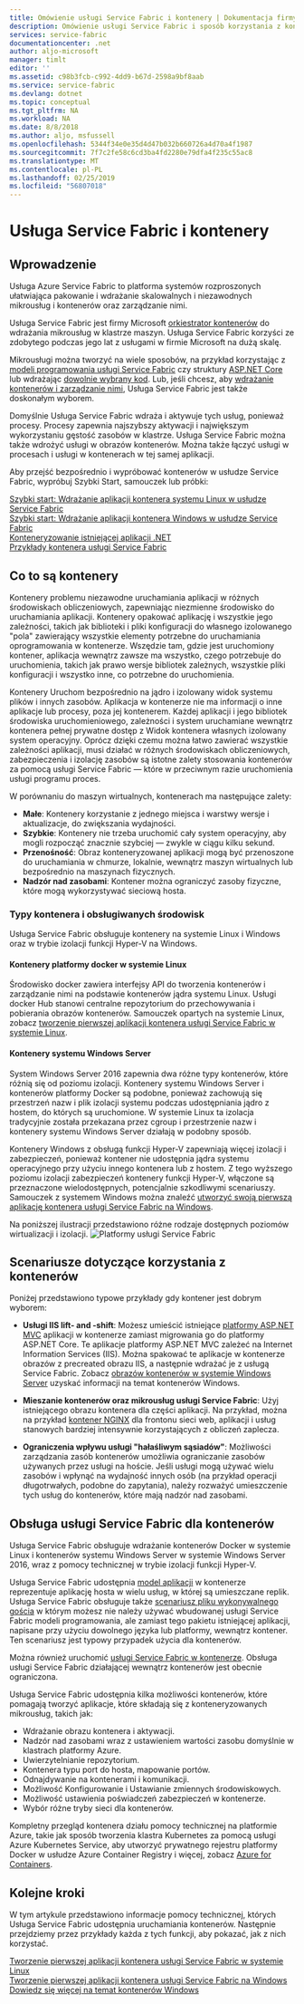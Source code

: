 ```yaml
---
title: Omówienie usługi Service Fabric i kontenery | Dokumentacja firmy Microsoft
description: Omówienie usługi Service Fabric i sposób korzystania z kontenerów, aby wdrożyć aplikacje mikrousług. Ten artykuł zawiera omówienie sposobu użycia kontenerów i możliwości dostępne w usłudze Service Fabric.
services: service-fabric
documentationcenter: .net
author: aljo-microsoft
manager: timlt
editor: ''
ms.assetid: c98b3fcb-c992-4dd9-b67d-2598a9bf8aab
ms.service: service-fabric
ms.devlang: dotnet
ms.topic: conceptual
ms.tgt_pltfrm: NA
ms.workload: NA
ms.date: 8/8/2018
ms.author: aljo, msfussell
ms.openlocfilehash: 5344f34e0e35d4d47b032b660726a4d70a4f1987
ms.sourcegitcommit: 7f7c2fe58c6cd3ba4fd2280e79dfa4f235c55ac8
ms.translationtype: MT
ms.contentlocale: pl-PL
ms.lasthandoff: 02/25/2019
ms.locfileid: "56807018"
---
```

# <a name="service-fabric-and-containers"></a>Usługa Service Fabric i kontenery

## <a name="introduction"></a>Wprowadzenie

Usługa Azure Service Fabric to platforma systemów rozproszonych ułatwiająca pakowanie i wdrażanie skalowalnych i niezawodnych mikrousług i kontenerów oraz zarządzanie nimi.

Usługa Service Fabric jest firmy Microsoft [orkiestrator kontenerów](service-fabric-cluster-resource-manager-introduction.md) do wdrażania mikrousług w klastrze maszyn. Usługa Service Fabric korzyści ze zdobytego podczas jego lat z usługami w firmie Microsoft na dużą skalę.

Mikrousługi można tworzyć na wiele sposobów, na przykład korzystając z [modeli programowania usługi Service Fabric](service-fabric-choose-framework.md) czy struktury [ASP.NET Core](service-fabric-reliable-services-communication-aspnetcore.md) lub wdrażając [dowolnie wybrany kod](service-fabric-guest-executables-introduction.md). Lub, jeśli chcesz, aby [wdrażanie kontenerów i zarządzanie nimi](service-fabric-containers-overview.md), Usługa Service Fabric jest także doskonałym wyborem.

Domyślnie Usługa Service Fabric wdraża i aktywuje tych usług, ponieważ procesy. Procesy zapewnia najszybszy aktywacji i największym wykorzystaniu gęstość zasobów w klastrze. Usługa Service Fabric można także wdrożyć usługi w obrazów kontenerów. Można także łączyć usługi w procesach i usługi w kontenerach w tej samej aplikacji.

Aby przejść bezpośrednio i wypróbować kontenerów w usłudze Service Fabric, wypróbuj Szybki Start, samouczek lub próbki:  

[Szybki start: Wdrażanie aplikacji kontenera systemu Linux w usłudze Service Fabric](service-fabric-quickstart-containers-linux.md)  
[Szybki start: Wdrażanie aplikacji kontenera Windows w usłudze Service Fabric](service-fabric-quickstart-containers.md)  
[Konteneryzowanie istniejącej aplikacji .NET](service-fabric-host-app-in-a-container.md)  
[Przykłady kontenera usługi Service Fabric](https://azure.microsoft.com/resources/samples/service-fabric-containers/)  

## <a name="what-are-containers"></a>Co to są kontenery

Kontenery problemu niezawodne uruchamiania aplikacji w różnych środowiskach obliczeniowych, zapewniając niezmienne środowisko do uruchamiania aplikacji. Kontenery opakować aplikację i wszystkie jego zależności, takich jak biblioteki i pliki konfiguracji do własnego izolowanego "pola" zawierający wszystkie elementy potrzebne do uruchamiania oprogramowania w kontenerze. Wszędzie tam, gdzie jest uruchomiony kontener, aplikacja wewnątrz zawsze ma wszystko, czego potrzebuje do uruchomienia, takich jak prawo wersje bibliotek zależnych, wszystkie pliki konfiguracji i wszystko inne, co potrzebne do uruchomienia.

Kontenery Uruchom bezpośrednio na jądro i izolowany widok systemu plików i innych zasobów. Aplikacja w kontenerze nie ma informacji o inne aplikacje lub procesy, poza jej kontenerem. Każdej aplikacji i jego bibliotek środowiska uruchomieniowego, zależności i system uruchamiane wewnątrz kontenera pełnej prywatne dostęp z Widok kontenera własnych izolowany system operacyjny. Oprócz dzięki czemu można łatwo zawierać wszystkie zależności aplikacji, musi działać w różnych środowiskach obliczeniowych, zabezpieczenia i izolację zasobów są istotne zalety stosowania kontenerów za pomocą usługi Service Fabric — które w przeciwnym razie uruchomienia usługi programu proces.

W porównaniu do maszyn wirtualnych, kontenerach ma następujące zalety:

* **Małe**: Kontenery korzystanie z jednego miejsca i warstwy wersje i aktualizacje, do zwiększania wydajności.
* **Szybkie**: Kontenery nie trzeba uruchomić cały system operacyjny, aby mogli rozpocząć znacznie szybciej — zwykle w ciągu kilku sekund.
* **Przenośność**: Obraz konteneryzowanej aplikacji mogą być przenoszone do uruchamiania w chmurze, lokalnie, wewnątrz maszyn wirtualnych lub bezpośrednio na maszynach fizycznych.
* **Nadzór nad zasobami**: Kontener można ograniczyć zasoby fizyczne, które mogą wykorzystywać sieciową hosta.

### <a name="container-types-and-supported-environments"></a>Typy kontenera i obsługiwanych środowisk

Usługa Service Fabric obsługuje kontenery na systemie Linux i Windows oraz w trybie izolacji funkcji Hyper-V na Windows.

#### <a name="docker-containers-on-linux"></a>Kontenery platformy docker w systemie Linux

Środowisko docker zawiera interfejsy API do tworzenia kontenerów i zarządzanie nimi na podstawie kontenerów jądra systemu Linux. Usługi docker Hub stanowi centralne repozytorium do przechowywania i pobierania obrazów kontenerów.
Samouczek opartych na systemie Linux, zobacz [tworzenie pierwszej aplikacji kontenera usługi Service Fabric w systemie Linux](service-fabric-get-started-containers-linux.md).

#### <a name="windows-server-containers"></a>Kontenery systemu Windows Server

System Windows Server 2016 zapewnia dwa różne typy kontenerów, które różnią się od poziomu izolacji. Kontenery systemu Windows Server i kontenerów platformy Docker są podobne, ponieważ zachowują się przestrzeń nazw i plik izolacji systemu podczas udostępniania jądro z hostem, do których są uruchomione. W systemie Linux ta izolacja tradycyjnie została przekazana przez cgroup i przestrzenie nazw i kontenery systemu Windows Server działają w podobny sposób.

Kontenery Windows z obsługą funkcji Hyper-V zapewniają więcej izolacji i zabezpieczeń, ponieważ kontener nie udostępnia jądra systemu operacyjnego przy użyciu innego kontenera lub z hostem. Z tego wyższego poziomu izolacji zabezpieczeń kontenery funkcji Hyper-V, włączone są przeznaczone wielodostępnych, potencjalnie szkodliwymi scenariuszy.
Samouczek z systemem Windows można znaleźć [utworzyć swoją pierwszą aplikację kontenera usługi Service Fabric na Windows](service-fabric-get-started-containers.md).

Na poniższej ilustracji przedstawiono różne rodzaje dostępnych poziomów wirtualizacji i izolacji.
![Platformy usługi Service Fabric][Image1]

## <a name="scenarios-for-using-containers"></a>Scenariusze dotyczące korzystania z kontenerów

Poniżej przedstawiono typowe przykłady gdy kontener jest dobrym wyborem:

* **Usługi IIS lift- and -shift**: Możesz umieścić istniejące [platformy ASP.NET MVC](https://www.asp.net/mvc) aplikacji w kontenerze zamiast migrowania go do platformy ASP.NET Core. Te aplikacje platformy ASP.NET MVC zależeć na Internet Information Services (IIS). Można spakować te aplikacje w kontenerze obrazów z precreated obrazu IIS, a następnie wdrażać je z usługą Service Fabric. Zobacz [obrazów kontenerów w systemie Windows Server](https://docs.microsoft.com/virtualization/windowscontainers/quick-start/quick-start-windows-server) uzyskać informacji na temat kontenerów Windows.

* **Mieszanie kontenerów oraz mikrousług usługi Service Fabric**: Użyj istniejącego obrazu kontenera dla części aplikacji. Na przykład, można na przykład [kontener NGINX](https://hub.docker.com/_/nginx/) dla frontonu sieci web, aplikacji i usług stanowych bardziej intensywnie korzystających z obliczeń zaplecza.

* **Ograniczenia wpływu usługi "hałaśliwym sąsiadów"**: Możliwości zarządzania zasób kontenerów umożliwia ograniczanie zasobów używanych przez usługi na hoście. Jeśli usługi mogą używać wielu zasobów i wpłynąć na wydajność innych osób (na przykład operacji długotrwałych, podobne do zapytania), należy rozważyć umieszczenie tych usług do kontenerów, które mają nadzór nad zasobami.

## <a name="service-fabric-support-for-containers"></a>Obsługa usługi Service Fabric dla kontenerów

Usługa Service Fabric obsługuje wdrażanie kontenerów Docker w systemie Linux i kontenerów systemu Windows Server w systemie Windows Server 2016, wraz z pomocy technicznej w trybie izolacji funkcji Hyper-V. 

Usługa Service Fabric udostępnia [model aplikacji](service-fabric-application-model.md) w kontenerze reprezentuje aplikację hosta w wielu usług, w której są umieszczane replik. Usługa Service Fabric obsługuje także [scenariusz pliku wykonywalnego gościa](service-fabric-guest-executables-introduction.md) w którym możesz nie należy używać wbudowanej usługi Service Fabric modeli programowania, ale zamiast tego pakietu istniejącej aplikacji, napisane przy użyciu dowolnego języka lub platformy, wewnątrz kontener. Ten scenariusz jest typowy przypadek użycia dla kontenerów.

Można również uruchomić [usługi Service Fabric w kontenerze](service-fabric-services-inside-containers.md). Obsługa usługi Service Fabric działającej wewnątrz kontenerów jest obecnie ograniczona.

Usługa Service Fabric udostępnia kilka możliwości kontenerów, które pomagają tworzyć aplikacje, które składają się z konteneryzowanych mikrousług, takich jak:

* Wdrażanie obrazu kontenera i aktywacji.
* Nadzór nad zasobami wraz z ustawieniem wartości zasobu domyślnie w klastrach platformy Azure.
* Uwierzytelnianie repozytorium.
* Kontenera typu port do hosta, mapowanie portów.
* Odnajdywanie na kontenerami i komunikacji.
* Możliwość Konfigurowanie i Ustawianie zmiennych środowiskowych.
* Możliwość ustawienia poświadczeń zabezpieczeń w kontenerze.
* Wybór różne tryby sieci dla kontenerów.

Kompletny przegląd kontenera działu pomocy technicznej na platformie Azure, takie jak sposób tworzenia klastra Kubernetes za pomocą usługi Azure Kubernetes Service, aby utworzyć prywatnego rejestru platformy Docker w usłudze Azure Container Registry i więcej, zobacz [Azure for Containers](https://docs.microsoft.com/azure/containers/).

## <a name="next-steps"></a>Kolejne kroki

W tym artykule przedstawiono informacje pomocy technicznej, których Usługa Service Fabric udostępnia uruchamiania kontenerów. Następnie przejdziemy przez przykłady każda z tych funkcji, aby pokazać, jak z nich korzystać.

[Tworzenie pierwszej aplikacji kontenera usługi Service Fabric w systemie Linux](service-fabric-get-started-containers-linux.md)  
[Tworzenie pierwszej aplikacji kontenera usługi Service Fabric na Windows](service-fabric-get-started-containers.md)  
[Dowiedz się więcej na temat kontenerów Windows](https://docs.microsoft.com/virtualization/windowscontainers/about/)

[Image1]: media/service-fabric-containers/Service-Fabric-Types-of-Isolation.png